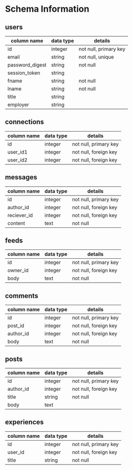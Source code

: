 # Schema Information

## users
column name     | data type | details
----------------|-----------|-----------------------
id              | integer   | not null, primary key
email           | string    | not null, unique
password_digest | string    | not null
session_token   | string    |
fname           | string    | not null
lname           | string    | not null
title           | string    |
employer        | string    |

## connections
column name | data type | details
------------|-----------|-----------------------
id          | integer   | not null, primary key
user_id1    | integer   | not null, foreign key
user_id2    | integer   | not null, foreign key

## messages
column name | data type | details
------------|-----------|-----------------------
id          | integer   | not null, primary key
author_id   | integer   | not null, foreign key
reciever_id | integer   | not null, foreign key
content     | text      | not null

## feeds
column name | data type | details
------------|-----------|-----------------------
id          | integer   | not null, primary key
owner_id    | integer   | not null, foreign key
body        | text      | not null

## comments
column name | data type | details
------------|-----------|-----------------------
id          | integer   | not null, primary key
post_id     | integer   | not null, foreign key
author_id   | integer   | not null, foreign key
body        | text      | not null

## posts
column name | data type | details
------------|-----------|-----------------------
id          | integer   | not null, primary key
author_id   | integer   | not null, foreign key
title       | string    | not null
body        | text      |

## experiences

column name | data type | details
------------|-----------|-----------------------
id          | integer   | not null, primary key
user_id   | integer   | not null, foreign key
title       | string    | not null
